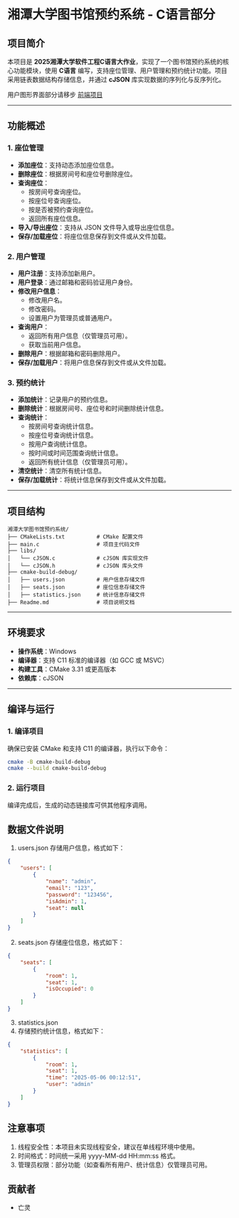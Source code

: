 # 湘潭大学图书馆预约系统 - C语言部分

## 项目简介
本项目是 **2025湘潭大学软件工程C语言大作业**，实现了一个图书馆预约系统的核心功能模块，使用 **C语言** 编写，支持座位管理、用户管理和预约统计功能。项目采用链表数据结构存储信息，并通过 **cJSON** 库实现数据的序列化与反序列化。

用户图形界面部分请移步 [前端项目](https://github.com/chenpuhao/XTULRS_CS_V2)

---

## 功能概述

### 1. 座位管理
- **添加座位**：支持动态添加座位信息。
- **删除座位**：根据房间号和座位号删除座位。
- **查询座位**：
  - 按房间号查询座位。
  - 按座位号查询座位。
  - 按是否被预约查询座位。
  - 返回所有座位信息。
- **导入/导出座位**：支持从 JSON 文件导入或导出座位信息。
- **保存/加载座位**：将座位信息保存到文件或从文件加载。

### 2. 用户管理
- **用户注册**：支持添加新用户。
- **用户登录**：通过邮箱和密码验证用户身份。
- **修改用户信息**：
  - 修改用户名。
  - 修改密码。
  - 设置用户为管理员或普通用户。
- **查询用户**：
  - 返回所有用户信息（仅管理员可用）。
  - 获取当前用户信息。
- **删除用户**：根据邮箱和密码删除用户。
- **保存/加载用户**：将用户信息保存到文件或从文件加载。

### 3. 预约统计
- **添加统计**：记录用户的预约信息。
- **删除统计**：根据房间号、座位号和时间删除统计信息。
- **查询统计**：
  - 按房间号查询统计信息。
  - 按座位号查询统计信息。
  - 按用户查询统计信息。
  - 按时间或时间范围查询统计信息。
  - 返回所有统计信息（仅管理员可用）。
- **清空统计**：清空所有统计信息。
- **保存/加载统计**：将统计信息保存到文件或从文件加载。

---

## 项目结构
```
湘潭大学图书馆预约系统/
├── CMakeLists.txt          # CMake 配置文件
├── main.c                  # 项目主代码文件
├── libs/
│   └── cJSON.c             # cJSON 库实现文件
│   └── cJSON.h             # cJSON 库头文件
├── cmake-build-debug/
│   ├── users.json          # 用户信息存储文件
│   ├── seats.json          # 座位信息存储文件
│   ├── statistics.json     # 统计信息存储文件
├── Readme.md               # 项目说明文档
```
---

## 环境要求

- **操作系统**：Windows
- **编译器**：支持 C11 标准的编译器（如 GCC 或 MSVC）
- **构建工具**：CMake 3.31 或更高版本
- **依赖库**：cJSON

---

## 编译与运行

### 1. 编译项目
确保已安装 CMake 和支持 C11 的编译器，执行以下命令：
```bash
cmake -B cmake-build-debug
cmake --build cmake-build-debug
```
### 2. 运行项目
编译完成后，生成的动态链接库可供其他程序调用。

## 数据文件说明
1. users.json
存储用户信息，格式如下：
```json
{
    "users": [
        {
            "name": "admin",
            "email": "123",
            "password": "123456",
            "isAdmin": 1,
            "seat": null
        }
    ]
}
```

2. seats.json
存储座位信息，格式如下：
```json
{
    "seats": [
        {
            "room": 1,
            "seat": 1,
            "isOccupied": 0
        }
    ]
}
```

3. statistics.json
4. 存储预约统计信息，格式如下：
```json
{
    "statistics": [
        {
            "room": 1,
            "seat": 1,
            "time": "2025-05-06 00:12:51",
            "user": "admin"
        }
    ]
}
```

## 注意事项
1. 线程安全性：本项目未实现线程安全，建议在单线程环境中使用。
2. 时间格式：时间统一采用 yyyy-MM-dd HH:mm:ss 格式。
3. 管理员权限：部分功能（如查看所有用户、统计信息）仅管理员可用。

## 贡献者
- 亡灵